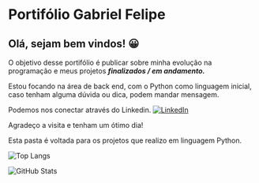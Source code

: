 # Portifólio Gabriel Felipe
## Olá, sejam bem vindos! 😀

O objetivo desse portifólio é publicar sobre minha evolução na programação e meus projetos **_finalizados / em andamento._**

Estou focando na área de back end, com o Python como linguagem inicial, caso tenham alguma dúvida ou dica, podem mandar mensagem.

Podemos nos conectar através do Linkedin.
[![LinkedIn](https://img.shields.io/badge/LinkedIn-000?style=for-the-badge&logo=linkedin&logoColor=0E76A8)](https://www.linkedin.com/in/gabrielfelipedeoliveira/)

Agradeço a visita e tenham um ótimo dia! 

Esta pasta é voltada para os projetos que realizo em linguagem Python.



![Top Langs](https://github-readme-stats-git-masterrstaa-rickstaa.vercel.app/api/top-langs/?username=GabsPere&layout=compact&bg_color=000&border_color=30A3DC&title_color=E94D5F&text_color=FFF)


![GitHub Stats](https://github-readme-stats.vercel.app/api?username=GabsPere&theme=transparent&bg_color=000&border_color=30A3DC&show_icons=true&icon_color=30A3DC&title_color=E94D5F&text_color=FFF)




